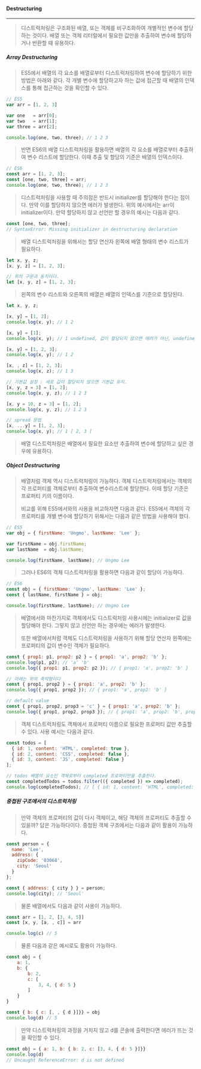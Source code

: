 #### Destructuring

------

> 디스트럭처링은 구조화된 배열, 또는 객체를 비구조화하여 개별적인 변수에 할당하는 것이다. 배열 또는 객체 리터럴에서 필요한 값만을 추출하여 변수에 할당하거나 반환할 때 유용하다.



##### Array Destructuring

> ES5에서 배열의 각 요소를 배열로부터 디스트럭처링하여 변수에 할당하기 위한 방법은 아래와 같다. 각 개별 변수에 할당하고자 하는 값에 접근할 때 배열의 인덱스를 통해 접근하는 것을 확인할 수 있다.

```js
// ES5
var arr = [1, 2, 3]

var one   = arr[0];
var two   = arr[1];
var three = arr[2];

console.log(one, two, three); // 1 2 3
```

> 반면 ES6의 배열 디스트럭처링을 활용하면 배열의 각 요소를 배열로부터 추출하여 변수 리스트에 할당한다. 이때 추출 및 할당의 기준은 배열의 인덱스이다.

```js
// ES6
const arr = [1, 2, 3];
const [one, two, three] = arr;
console.log(one, two, three); // 1 2 3
```

> 디스트럭처링을 사용할 때 주의점은 반드시 initializer를 할당해야 한다는 점이다. 만약 이를 할당하지 않으면 에러가 발생한다. 위의 예시에서는 arr이 initializer이다. 만약 할당하지 않고 선언만 할 경우의 예시는 다음과 같다.

```js
const [one, two, three]; 
// SyntaxError: Missing initializer in destructuring declaration
```



> 배열 디스트럭처링을 위해서는 할당 연산자 왼쪽에 배열 형태의 변수 리스트가 필요하다.

```js
let x, y, z;
[x, y, z] = [1, 2, 3];

// 위의 구문과 동치이다.
let [x, y, z] = [1, 2, 3];
```

> 왼쪽의 변수 리스트와 오른쪽의 배열은 배열의 인덱스를 기준으로 할당된다. 

```js
let x, y, z;

[x, y] = [1, 2];
console.log(x, y); // 1 2

[x, y] = [1];
console.log(x, y); // 1 undefined, 값이 할당되지 않으면 에러가 아닌, undefined로 초기화된다.

[x, y] = [1, 2, 3];
console.log(x, y); // 1 2

[x, , z] = [1, 2, 3];
console.log(x, z); // 1 3

// 기본값 설정 : 새로 값이 할당되지 않으면 기본값 유지.
[x, y, z = 3] = [1, 2];
console.log(x, y, z); // 1 2 3

[x, y = 10, z = 3] = [1, 2];
console.log(x, y, z); // 1 2 3

// spread 문법
[x, ...y] = [1, 2, 3];
console.log(x, y); // 1 [ 2, 3 ]
```

> 배열 디스트럭처링은 배열에서 필요한 요소만 추출하여 변수에 할당하고 싶은 경우에 유용하다.





##### Object Destructuring

> 배열처럼 객체 역시 디스트럭처링이 가능하다. 객체 디스트럭처링에서는 객체의 각 프로퍼티를 객체로부터 추출하여 변수리스트에 할당한다. 이때 할당 기준은 프로퍼티 키의 이름이다.
>
> 비교를 위해 ES5에서와의 사용을 비교하자면 다음과 같다. ES5에서 객체의 각 프로퍼티를 개별 변수에 할당하기 위해서는 다음과 같은 방법을 사용해야 했다.

```js
// ES5
var obj = { firstName: 'Ungmo', lastName: 'Lee' };

var firstName = obj.firstName;
var lastName  = obj.lastName;

console.log(firstName, lastName); // Ungmo Lee
```

> 그러나 ES6의 객체 디스트럭처링을 활용하면 다음과 같이 할당이 가능하다.

```js
// ES6
const obj = { firstName: 'Ungmo', lastName: 'Lee' };
const { lastName, firstName } = obj;

console.log(firstName, lastName); // Ungmo Lee
```

> 배열에서와 마찬가지로 객체에서도 디스트럭처링 사용시에는 initializer로 값을 할당해야 한다. 그렇지 않고 선언만 하는 경우에는 에러가 발생한다.
>
> 또한 배열에서처럼 객체도 디스트럭처링을 사용하기 위해 할당 연산자 왼쪽에는 프로퍼티의 값이 변수인 객체가 필요하다.

```js
const { prop1: p1, prop2: p2 } = { prop1: 'a', prop2: 'b' };
console.log(p1, p2); // 'a' 'b'
console.log({ prop1: p1, prop2: p2 }); // { prop1: 'a', prop2: 'b' }

// 아래는 위의 축약형이다
const { prop1, prop2 } = { prop1: 'a', prop2: 'b' };
console.log({ prop1, prop2 }); // { prop1: 'a', prop2: 'b' }

// default value
const { prop1, prop2, prop3 = 'c' } = { prop1: 'a', prop2: 'b' };
console.log({ prop1, prop2, prop3 }); // { prop1: 'a', prop2: 'b', prop3: 'c' }
```



> 객체 디스트럭처링도 객체에서 프로퍼티 이름으로 필요한 프로퍼티 값만 추출할 수 있다. 사용 예시는 다음과 같다.

```js
const todos = [
  { id: 1, content: 'HTML', completed: true },
  { id: 2, content: 'CSS', completed: false },
  { id: 3, content: 'JS', completed: false }
];

// todos 배열의 요소인 객체로부터 completed 프로퍼티만을 추출한다.
const completedTodos = todos.filter(({ completed }) => completed);
console.log(completedTodos); // [ { id: 1, content: 'HTML', completed: true } ]
```



##### 중첩된 구조에서의 디스트럭처링

> 만약 객체의 프로퍼티의 값이 다시 객체이고, 해당 객체의 프로퍼티도 추출할 수 있을까? 답은 가능하다이다. 중첩된 객체 구조에서는 다음과 같이 활용이 가능하다. 

```js
const person = {
  name: 'Lee',
  address: {
    zipCode: '03068',
    city: 'Seoul'
  }
};

const { address: { city } } = person;
console.log(city); // 'Seoul'
```

> 물론 배열에서도 다음과 같이 사용이 가능하다.

```js
const arr = [1, 2, [3, 4, 5]]
const [x, y, [a, , c]] = arr

console.log(c) // 5
```

> 물론 다음과 같은 예시로도 활용이 가능하다.

```js
const obj = { 
    a: 1, 
    b: { 
        b: 2, 
        c: [
            3, 4, { d: 5 }
        ]
    }
}

const { b: { c: [, , { d }]}} = obj
console.log(d) // 5
```

> 만약 디스트럭처링의 과정을 거치지 않고 d를 콘솔에 출력한다면 에러가 뜨는 것을 확인할 수 있다.

```js
const obj = { a: 1, b: { b: 2, c: [3, 4, { d: 5 }]}}
console.log(d)
// Uncaught ReferenceError: d is not defined
```


